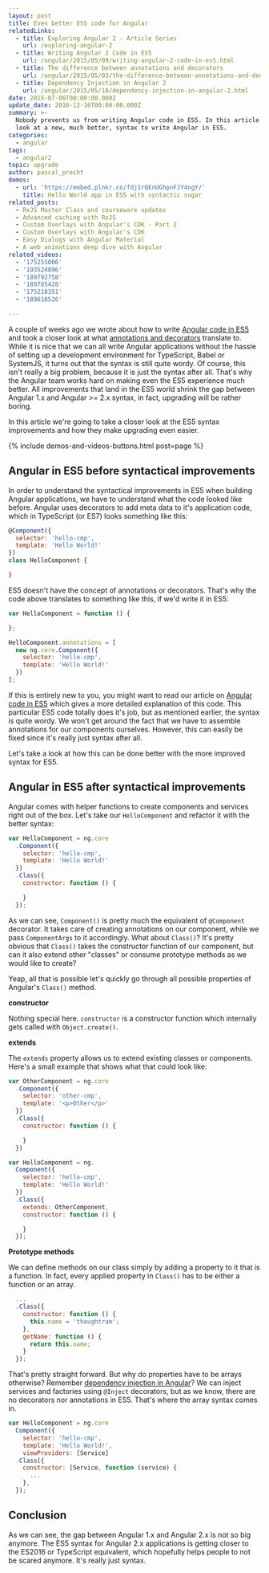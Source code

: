 ```yaml
---
layout: post
title: Even better ES5 code for Angular
relatedLinks:
  - title: Exploring Angular 2 - Article Series
    url: /exploring-angular-2
  - title: Writing Angular 2 Code in ES5
    url: /angular/2015/05/09/writing-angular-2-code-in-es5.html
  - title: The difference between annotations and decorators
    url: /angular/2015/05/03/the-difference-between-annotations-and-decorators.html
  - title: Dependency Injection in Angular 2
    url: /angular/2015/05/18/dependency-injection-in-angular-2.html
date: 2015-07-06T00:00:00.000Z
update_date: 2016-12-16T00:00:00.000Z
summary: >-
  Nobody prevents us from writing Angular code in ES5. In this article we take a
  look at a new, much better, syntax to write Angular in ES5.
categories:
  - angular
tags:
  - angular2
topic: upgrade
author: pascal_precht
demos:
  - url: 'https://embed.plnkr.co/fdj1rQEnUGhpnFJY4ngY/'
    title: Hello World app in ES5 with syntactic sugar
related_posts:
  - RxJS Master Class and courseware updates
  - Advanced caching with RxJS
  - Custom Overlays with Angular's CDK - Part 2
  - Custom Overlays with Angular's CDK
  - Easy Dialogs with Angular Material
  - A web animations deep dive with Angular
related_videos:
  - '175255006'
  - '193524896'
  - '189792758'
  - '189785428'
  - '175218351'
  - '189618526'

---
```


A couple of weeks ago we wrote about how to write [Angular code in ES5](/angular/2015/05/09/writing-angular-2-code-in-es5.html) and took a closer look at what [annotations and decorators](/angular/2015/05/03/the-difference-between-annotations-and-decorators.html) translate to. While it is nice that we can all write Angular applications without the hassle of setting up a development environment for TypeScript, Babel or SystemJS, it turns out that the syntax is still quite wordy. Of course, this isn't really a big problem, because it is just the syntax after all. That's why the Angular team works hard on making even the ES5 experience much better. All improvements that land in the ES5 world shrink the gap between Angular 1.x and Angular >= 2.x syntax, in fact, upgrading will be rather boring.

In this article we're going to take a closer look at the ES5 syntax improvements and how they make upgrading even easier.

{% include demos-and-videos-buttons.html post=page %}

## Angular in ES5 before syntactical improvements

In order to understand the syntactical improvements in ES5 when building Angular applications, we have to understand what the code looked like before. Angular uses decorators to add meta data to it's application code, which in TypeScript (or ES7) looks something like this:

```js
@Component({
  selector: 'hello-cmp',
  template: 'Hello World!'
})
class HelloComponent {

}
```

ES5 doesn't have the concept of annotations or decorators. That's why the code above translates to something like this, if we'd write it in ES5:

```js
var HelloComponent = function () {

};

HelloComponent.annotations = [
  new ng.core.Component({
    selector: 'hello-cmp',
    template: 'Hello World!'
  })
];
```

If this is entirely new to you, you might want to read our article on [Angular code in ES5](/angular/2015/05/09/writing-angular-2-code-in-es5.html) which gives a more detailed explanation of this code. This particular ES5 code totally does it's job, but as mentioned earlier, the syntax is quite wordy. We won't get around the fact that we have to assemble annotations for our components ourselves. However, this can easily be fixed since it's really just syntax after all.

Let's take a look at how this can be done better with the more improved syntax for ES5.

## Angular in ES5 after syntactical improvements

Angular comes with helper functions to create components and services right out of the box. Let's take our `HelloComponent` and refactor it with the better syntax:

```js
var HelloComponent = ng.core
  .Component({
    selector: 'hello-cmp',
    template: 'Hello World!'
  })
  .Class({
    constructor: function () { 

    }
  });
```

As we can see, `Component()` is pretty much the equivalent of `@Component` decorator. It takes care of creating annotations on our component, while we pass `ComponentArgs` to it accordingly. What about `Class()`? It's pretty obvious that `Class()` takes the constructor function of our component, but can it also extend other "classes" or consume prototype methods as we would like to create?

Yeap, all that is possible let's quickly go through all possible properties of Angular's `Class()` method.

**constructor**

Nothing special here. `constructor` is a constructor function which internally gets called with `Object.create()`.

**extends**

The `extends` property allows us to extend existing classes or components. Here's a small example that shows what that could look like:

```js
var OtherComponent = ng.core
  .Component({
    selector: 'other-cmp',
    template: '<p>Other</p>'
  })
  .Class({
    constructor: function () {

    }
  })

var HelloComponent = ng.
  Component({
    selector: 'hello-cmp',
    template: 'Hello World!'
  })
  .Class({
    extends: OtherComponent,
    constructor: function () { 

    }
  });
```

**Prototype methods**

We can define methods on our class simply by adding a property to it that is a function. In fact, every applied property in `Class()` has to be either a function or an array.

```js
  ...
  .Class({
    constructor: function () { 
      this.name = 'thoughtram';
    },
    getName: function () {
      return this.name;
    }
  });
```

That's pretty straight forward. But why do properties have to be arrays otherwise? Remember [dependency injection in Angular](/angular/2015/05/18/dependency-injection-in-angular-2.html)? We can inject services and factories using `@Inject` decorators, but as we know, there are no decorators nor annotations in ES5. That's where the array syntax comes in.

```js
var HelloComponent = ng.core
  Component({
    selector: 'hello-cmp',
    template: 'Hello World!',
    viewProviders: [Service]
  .Class({
    constructor: [Service, function (service) { 
      ...
    },
  });
```

## Conclusion

As we can see, the gap between Angular 1.x and Angular 2.x is not so big anymore. The ES5 syntax for Angular 2.x applications is getting closer to the ES2016 or TypeScript equivalent, which hopefully helps people to not be scared anymore. It's really just syntax.
